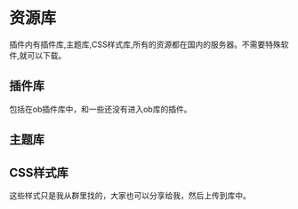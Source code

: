 # 资源库
插件内有插件库,主题库,CSS样式库,所有的资源都在国内的服务器。不需要特殊软件,就可以下载。

## 插件库
包括在ob插件库中，和一些还没有进入ob库的插件。

## 主题库


## CSS样式库
这些样式只是我从群里找的，大家也可以分享给我，然后上传到库中。
